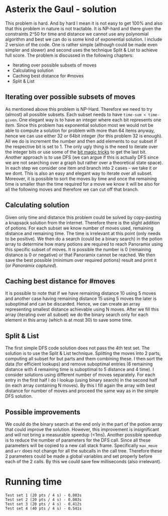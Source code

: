 # Asterix the Gaul - solution
This problem is hard. And by hard I mean it is not easy to get 100% and also that this problem in nature is not tractable. It is NP-hard and there given the constraints 2^50 for time and distance we cannot use any polynomial algorithm and best we can do is some kind of exponential solution. I include 2 version of the code. One is rather simple (although could be made even simpler and slower) and second uses the technique Split & List to achieve full score. The problem is discussed in the following chapters:

- Iterating over possible subsets of moves
- Calculating solution
- Caching best distance for #moves 
- Split & List

## Iterating over possible subsets of moves
As mentioned above this problem is NP-Hard. Therefore we need to try (almost) all possible subsets. Each subset needs to have `time-sum < time-given`. One elegant way is to have an integer where each bit represents one item. Since this problem has exponential solution most we would not be able to compute a solution for problem with more than 64 items anyway, hence we can use either 32 or 64bit integer (for this problem 32 is enough). All we do is increment the number and then add elements to our subset if the respective bit is set to 1. The only ugly thing is the need to iterate over the integer bits or use some of the [bit magic tricks](https://graphics.stanford.edu/~seander/bithacks.html) to get the last bit.
Another approach is to use DFS (we can argue if this is actually DFS since we are not searching over a graph but rather over a theoretical state space). In each step we consider one item and branch into 2 cases - we take it or we dont. This is also an easy and elegant way to iterate over all subset. Moreover, it is possible to sort the moves by time and once the remaining time is smaller than the time required for a move we know it will be also for all the following moves and therefore we can cut off that branch.

## Calculating solution
Given only time and distance this problem could be solved by copy-pasting a knapsack solution from the internet. Therefore there is the slight addition of potions. For each subset we know number of moves used, remaining distance and remaining time. The time is irrelevant at this point (only needs to be positive). We then do a search (could be a binary search) in the potion array to determine how many potions are required to reach Panoramix using this specific subset of moves. It is possible the number is 0 (remaining distance is 0 or negative) or that Panoramix cannot be reached.
We then save the best possible (minimum over required potions) result and print it (or *Panoramix captured*).

## Caching best distance for #moves
It is possible to note that if we have remaining distance 10 using 5 moves and another case having remaining distance 15 using 5 moves the later is suboptimal and can be discarded. Hence, we can create an array representing smallest distance achievable using N moves. After we fill this array (iterating over all subset) we do the binary search only for each element in this array (which is at most 30) to save some time.

## Split & List 
The first simple DFS code solution does not pass the 4th test set. The solution is to use the Split & List technique. Splitting the moves into 2 parts, computing all subset for but parts and them combining these. I then sort the data (for efficient lookups) and remove suboptimal entries (6 remaining distance with 4 remaining time is suboptimal to 5 distance and 4 time). I consider solutions using different number of moves separately. For each entry in the first half I do I lookup (using binary search) in the second half (in each array containing N moves). By this I fill again the array with best distance for number of moves and proceed the same way as in the simple DFS solution.

## Possible improvements
We could do the binary search at the end only in the part of the potion array that could improve the solution. However, this improvement is insignificant and will not bring a measurable speedup (<1ms).
Another possible speedup is to reduce the number of parameters for the DFS call. Since all these parameters will be copied to a new call stack frame. Specifically `max_move` and `arr` does not change for all the subcalls in the call tree. Therefore these 2 parameters could be made a global variables and set properly before each of the 2 calls. By this we could save few milliseconds (also irrelevant).

# Running time
    Test set 1 (20 pts / 4 s) - 0.003s
    Test set 2 (20 pts / 4 s) - 0.003s
    Test set 3 (20 pts / 4 s) - 0.412s
    Test set 4 (40 pts / 4 s) - 0.541s
